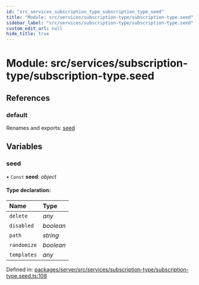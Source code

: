 ```yaml
---
id: "src_services_subscription_type_subscription_type_seed"
title: "Module: src/services/subscription-type/subscription-type.seed"
sidebar_label: "src/services/subscription-type/subscription-type.seed"
custom_edit_url: null
hide_title: true
---
```


# Module: src/services/subscription-type/subscription-type.seed

## References

### default

Renames and exports: [seed](src_services_subscription_type_subscription_type_seed.md#seed)

## Variables

### seed

• `Const` **seed**: *object*

#### Type declaration:

Name | Type |
:------ | :------ |
`delete` | *any* |
`disabled` | *boolean* |
`path` | *string* |
`randomize` | *boolean* |
`templates` | *any* |

Defined in: [packages/server/src/services/subscription-type/subscription-type.seed.ts:108](https://github.com/xr3ngine/xr3ngine/blob/7650c2bea/packages/server/src/services/subscription-type/subscription-type.seed.ts#L108)
